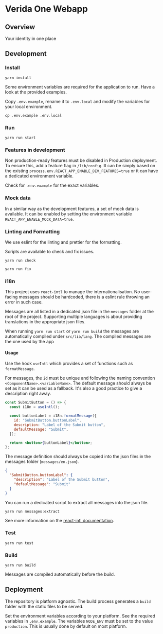 # Verida One Webapp

## Overview

Your identity in one place

## Development

### Install

```
yarn install
```

Some environment variables are required for the application to run. Have a look at the provided examples.

Copy `.env.example`, rename it to `.env.local` and modify the variables for your local environment.

```
cp .env.example .env.local
```

### Run

```
yarn run start
```

### Features in development

Non production-ready features must be disabled in Production deployment. To ensure this, add a feature flag in `/lib/config`. It can be simply based on the existing `process.env.REACT_APP_ENABLE_DEV_FEATURES=true` or it can have a dedicated environment variable.

Check for `.env.example` for the exact variables.

### Mock data

In a similar way as the development features, a set of mock data is available. It can be enabled by setting the environment variable `REACT_APP_ENABLE_MOCK_DATA=true`.

### Linting and Formatting

We use eslint for the linting and prettier for the formatting.

Scripts are available to check and fix issues.

```
yarn run check
```

```
yarn run fix
```

### i18n

This project uses `react-intl` to manage the internationalisation. No user-facing messages should be hardcoded, there is a eslint rule throwing an error in such case.

Messages are all listed in a dedicated json file in the `messages` folder at the root of the project. Supporting multiple languages is about providing translations in the appropriate json files.

When running `yarn run start` or `yarn run build` the messages are automatically compiled under `src/lib/lang`. The compiled messages are the one used by the app

#### Usage

Use the hook `useIntl` which provides a set of functions such as `formatMessage`.

For messages, the `id` must be unique and following the naming convention `<ComponentName>.<variableName>`. The default message should always be set as it can be used as a fallback. It's also a good practice to give a description right away.

```jsx
const SubmitButton = () => {
  const i18n = useIntl();

  const buttonLabel = i18n.formatMessage({
    id: "SubmitButton.buttonLabel",
    description: "Label of the Submit button",
    defaultMessage: "Submit",
  });

  return <button>{buttonLabel}</button>;
};
```

The message definition should always be copied into the json files in the messages folder (`messages/en.json`).

```json
{
  "SubmitButton.buttonLabel": {
    "description": "Label of the Submit button",
    "defaultMessage": "Submit"
  }
}
```

You can run a dedicated script to extract all messages into the json file.

```
yarn run messages:extract
```

See more information on the [react-intl documentation](https://formatjs.io/docs/getting-started/message-declaration).

### Test

```
yarn run test
```

### Build

```
yarn run build
```

Messages are compiled automatically before the build.

## Deployment

The repository is platform agnostic. The build process generates a `build` folder with the static files to be served.

Set the environment variables according to your platform. See the required variables in `.env.example`.
The variables `NODE_ENV` must be set to the value `production`. This is usually done by default on most platform.
